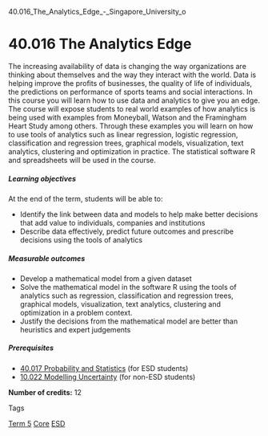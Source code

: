 40.016_The_Analytics_Edge_-_Singapore_University_o



40.016 The Analytics Edge
=========================

The increasing availability of data is changing the way organizations are thinking about themselves and the way they interact with the world. Data is helping improve the profits of businesses, the quality of life of individuals, the predictions on performance of sports teams and social interactions. In this course you will learn how to use data and analytics to give you an edge. The course will expose students to real world examples of how analytics is being used with examples from Moneyball, Watson and the Framingham Heart Study among others. Through these examples you will learn on how to use tools of analytics such as linear regression, logistic regression, classification and regression trees, graphical models, visualization, text analytics, clustering and optimization in practice. The statistical software R and spreadsheets will be used in the course.

##### **Learning objectives**

At the end of the term, students will be able to:

* Identify the link between data and models to help make better decisions that add value to individuals, companies and institutions
* Describe data effectively, predict future outcomes and prescribe decisions using the tools of analytics

##### **Measurable outcomes**

* Develop a mathematical model from a given dataset
* Solve the mathematical model in the software R using the tools of analytics such as regression, classification and regression trees, graphical models, visualization, text analytics, clustering and optimization in a problem context.
* Justify the decisions from the mathematical model are better than heuristics and expert judgements

##### **Prerequisites**

* [40.017 Probability and Statistics](/course/40-017-probability-and-statistics/) (for ESD students)
* [10.022 Modelling Uncertainty](/course/10-022-modelling-uncertainty/) (for non-ESD students)

**Number of credits:** 12

Tags

[Term 5](/education/undergraduate/courses/?course-term=858)
[Core](/education/undergraduate/courses/?course-type=852)
[ESD](/education/undergraduate/courses/?pillar-cluster=99)

